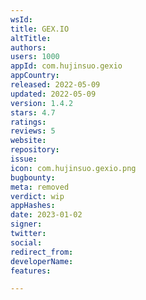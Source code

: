 ```yaml
---
wsId: 
title: GEX.IO
altTitle: 
authors: 
users: 1000
appId: com.hujinsuo.gexio
appCountry: 
released: 2022-05-09
updated: 2022-05-09
version: 1.4.2
stars: 4.7
ratings: 
reviews: 5
website: 
repository: 
issue: 
icon: com.hujinsuo.gexio.png
bugbounty: 
meta: removed
verdict: wip
appHashes: 
date: 2023-01-02
signer: 
twitter: 
social: 
redirect_from: 
developerName: 
features: 

---
```


